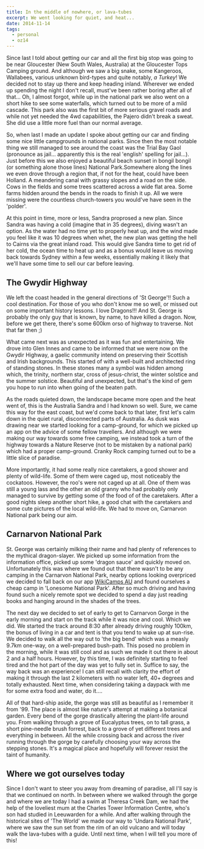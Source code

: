 ```yaml
---
title: In the middle of nowhere, or lava-tubes
excerpt: We went looking for quiet, and heat...
date: 2014-11-14
tags:
  - personal
  - oz14
---
```


Since last I told about getting our car and all the first big stop was going to be near
Gloucester (New South Wales, Australia) at the Gloucester Tops Camping ground. And
although we saw a big snake, some Kangeroos, Wallabees, various unknown bird-types and
quite notably, *a Turkey*! We decided not to stay up there and keep heading inland.
Wherever we ended up spending the night I don't recall, must've been rather boring after
all of that... Oh, I almost forgot, while up in the national park we also went on a short
hike to see some waterfalls, which turned out to be more of a mild cascade. This park also
was the first bit of more serious gravel roads and while not yet needed the 4wd
capabilities, the Pajero didn't break a sweat. She did use a little more fuel than our
normal average.

So, when last I made an update I spoke about getting our car and finding some nice little
campgrounds in national parks. Since then the most notable thing we still managed to see
around the coast was the Trial Bay Gaol (pronounce as jail... apparently this is the real
'english' spelling for jail...). Just before this we also enjoyed a beautiful beach
sunset in bongil bongil (or something alone those lines) National Park.Somewhere along the
lines we even drove through a region that, if not for the heat, could have been Holland.
A meandering canal with grassy slopes and a road on the side. Cows in the fields and some
trees scattered across a wide flat area. Some farms hidden around the bends in the roads
to finish it up. All we were missing were the countless church-towers you would've have
seen in the 'polder'.

At this point in time, more or less, Sandra proprosed a new plan. Since Sandra was having
a cold (imagine that in 35 degrees), diving wasn't an option. As the water had no time
yet to properly heat up, and the wind made you feel like it was 10 degrees when whet, the
new plan was getting the hell to Cairns via the great inland road. This would give Sandra
time to get rid of her cold, the ocean time to heat up and as a bonus would leave us
moving back towards Sydney within a few weeks, essentially making it likely that we'll
have some time to sell our car before leaving.

## The Gwydir Highway

We left the coast headed in the general directions of 'St George'!! Such a cool
destination. For those of you who don't know me so well, or missed out on some important
history lessons. I love Dragons!!! And St. George is probably the only guy that is known,
by name, to have killed a dragon. Now, before we get there, there's some 600km orso of
highway to traverse. Not that far then ;)

What came next was as unexpected as it was fun and entertaining. We drove into Glen Innes
and came to be informed that we were now on the Gwydir Highway, a gaelic community intend
on preserving their Scottish and Irish backgrounds. This started of with a well-built and
architected ring of standing stones. In these stones many a symbol was hidden among which,
the trinity, northern star, cross of jesus-christ, the winter solstice and the summer
solstice. Beautiful and unexpected, but that's the kind of gem you hope to run into when
going of the beaten path.

As the roads quieted down, the landscape became more open and the heat went of, this is
the Australia Sandra and I had known so well. Sure, we came this way for the east coast,
but we'd come back to that later, first let's calm down in the quiet rural, disconnected
parts of Australia. As dusk was drawing near we started looking for a camp-ground, for
which we picked up an app on the advice of some fellow travellers. And although we were
making our way towards some free camping, we instead took a turn of the highway towards
a Nature Reserve (not to be mistaken by a national park) which had a proper camp-ground.
Cranky Rock camping turned out to be a little slice of paradise.

More importantly, it had some really nice caretakers, a good shower and plenty of
wild-life. Some of them were caged up, most noticeably the cockatoos. However, the roo's
were not caged up at all. One of them was still a young lass and the other an old granny
who had probably only managed to survive by getting some of the food of of the caretakers.
After a good nights sleep another short hike, a good chat with the caretakers and some
cute pictures of the local wild-life. We had to move on, Carnarvon National park being our
aim.

## Carnarvon National Park

St. George was certainly milking their name and had plenty of references to the mythical
dragon-slayer. We picked up some information from the information office, picked up some
'dragon sauce' and quickly moved on. Unfortunately this was where we found out that there
wasn't to be any camping in the Carnarvon National Park, nearby options looking overpriced
we decided to fall back on our app [WikiCamps AU][I] and found ourselves a cheap camp in
'Lonesome National Park'. After so much driving and having found such a nicely remote spot
we decided to spend a day just reading books and hanging around in the shades of the
trees.

The next day we decided to set of early to get to Carnarvon Gorge in the early morning and
start on the track while it was nice and cool. Which we did. We started the track around
8:30 after already driving roughly 100km, the bonus of living in a car and tent is that
you tend to wake up at sun-rise. We decided to walk all the way out to 'the big bend'
which was a measly 9.7km one-way, on a well-prepared bush-path. This posed no problem in
the morning, while it was still cool and as such we made it out there in about 2 and a
half hours. However, by this time, I was definitely starting to feel tired and the hot
part of the day was yet to fully set in. Suffice to say, the way back was an experience! I
can still recall with clarity the effort of making it through the last 2 kilometers with
no water left, 40+ degrees and totally exhausted. Next time, when considering taking a
daypack with me for some extra food and water, do it....

All of that hard-ship aside, the gorge was still as beautiful as I remember it from '99.
The place is almost like nature's attempt at making a botanical garden. Every bend of the
gorge drastically altering the plant-life around you. From walking through a grove of
Eucalyptus trees, on to tall grass, a short pine-needle brush forrest, back to a grove of
yet different trees and everything in between. All the while crossing back and across the
river running through the gorge by carefully choosing your way across the stepping stones.
It's a magical place and hopefully will forever resist the taint of humanity.

## Where we got ourselves today

Since I don't want to steer you away from dreaming of paradise, all I'll say is that we
continued on north. In between where we walked through the gorge and where we are today
I had a swim at Theresa Creek Dam, we had the help of the loveliest mum at the Charles
Tower Information Centre, who's son had studied in Leeuwarden for a while. And after
walking through the historical sites of 'The World' we made our way to 'Undara National
Park', where we saw the sun set from the rim of an old vulcano and will today walk the
lava-tubes with a guide. Until next time, when I will tell you more of this!

[I]: http://www.wikicamps.com.au/
